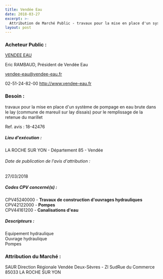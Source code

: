 ```yaml
---
title: Vendée Eau
date: 2018-03-27
excerpt: >-
  Attribution de Marché Public - travaux pour la mise en place d'un système de pompage en eau brute dans le lay (commune de mareuil sur lay dissais) pour le remplissage de la retenue du marillet
layout: post
---
```


### Acheteur Public : 
<a href="/acheteur-138/siren-258500222"> VENDEE EAU</a><br/>

Eric RAMBAUD, Président de Vendée Eau

vendee-eau@vendee-eau.fr

02-51-24-82-00
http://www.vendee-eau.fr
### Besoin :

travaux pour la mise en place d'un système de pompage en eau brute dans le lay (commune de mareuil sur lay dissais) pour le remplissage de la retenue du marillet

Ref. avis : 18-42476


##### Lieu d'exécution :

LA ROCHE SUR YON - Département 85 - Vendée

###### Date de publication de l'avis d'attribution : 
27/03/2018

##### Codes CPV concerné(s) :
CPV45240000 - **Travaux de construction d'ouvrages hydrauliques** <br/>
CPV42122000 - **Pompes** <br/>
CPV44161200 - **Canalisations d'eau** <br/>

##### Descripteurs :
Equipement hydraulique <br/>
Ouvrage hydraulique <br/>
Pompes <br/>

### Attribution du Marché :
SAUR Direction Régionale Vendée Deux-Sèvres - ZI SudRue du Commerce 85033 LA ROCHE SUR YON <br/>
